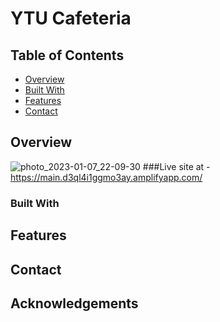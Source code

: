 # YTU Cafeteria

## Table of Contents

- [Overview](#overview)
- [Built With](#built-with)
- [Features](#features)
- [Contact](#contact)


## Overview

![photo_2023-01-07_22-09-30](https://user-images.githubusercontent.com/78092551/211158814-5e7226fa-4a4c-47c2-b028-67452cb6a25a.jpg) 
###Live site at - https://main.d3ql4i1ggmo3ay.amplifyapp.com/

<!-- TODO: Add a screenshot of the live project.
    1. Link to a 'live demo.'
    2. Describe your overall experience in a couple of sentences.
    3. List a few specific technical things that you learned or improved on.
    4. Share any other tips or guidance for others attempting this or something similar.
 -->
 
 

### Built With

<!-- TODO: List any MAJOR libraries/frameworks (e.g. React, Tailwind) with links to their homepages. -->

## Features

<!-- TODO: List what specific 'user problems' that this application solves. -->

## Contact

<!-- TODO: Include icons and links to your RELEVANT, PROFESSIONAL 'DEV-ORIENTED' social media. LinkedIn and dev.to are minimum. -->

## Acknowledgements

<!-- TODO: List any blog posts, tutorials or plugins that you may have used to complete the project. Only list those that had a significant impact. Obviously, we all 'Google' stuff while working on our things, but maybe something in particular stood out as a 'major contributor' to your skill set for this project. -->
